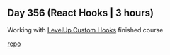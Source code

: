 ## Day 356 (React Hooks | 3 hours)

Working with [LevelUp Custom Hooks](https://levelup.video/tutorials/custom-react-hooks/full-featured-custom-hooks)
finished course

[repo](https://github.com/alexvyber/allmystuff.git)
